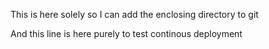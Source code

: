 This is here solely so I can add the enclosing directory to git

And this line is here purely to test continous deployment
